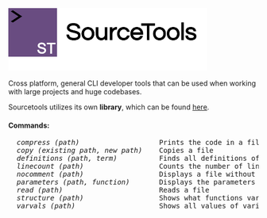 <img src="https://raw.githubusercontent.com/hershyz/sourcetools/master/img/logo.png"/>
<p>Cross platform, general CLI developer tools that can be used when working with large projects and huge codebases.</p>
<p>Sourcetools utilizes its own <strong>library</strong>, which can be found <a href="https://www.github.com/srctools/codebase">here</a>.</p>

<h4>Commands:</h4>
<pre>
  <i>compress (path)</i>                   Prints the code in a file without line breaks, useful for reducing the size of JavaScript files
  <i>copy (existing path, new path)</i>    Copies a file
  <i>definitions (path, term)</i>          Finds all definitions of a variable or function name
  <i>linecount (path)</i>                  Counts the number of lines in a file
  <i>nocomment (path)</i>                  Displays a file without comments
  <i>parameters (path, function)</i>       Displays the parameters of a certian function
  <i>read (path)</i>                       Reads a file
  <i>structure (path)</i>                  Shows what functions variables are initialzed in
  <i>varvals (path)</i>                    Shows all values of variables in a file
</pre>

